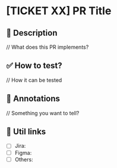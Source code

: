 # [TICKET XX] PR Title

## 📝 Description
// What does this PR implements?

## ✅ How to test?
// How it can be tested

## 📢 Annotations
// Something you want to tell?

## 📎 Util links
- [ ] Jira: 
- [ ] Figma:
- [ ] Others: 
